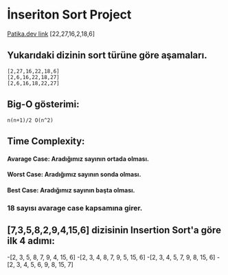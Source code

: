 # İnseriton Sort Project
[Patika.dev link](https://app.patika.dev/fsmarslan)
[22,27,16,2,18,6]
## Yukarıdaki dizinin sort türüne göre aşamaları.
```
[2,27,16,22,18,6]
[2,6,16,22,18,27]
[2,6,16,18,22,27]
```
## Big-O gösterimi:
```
n(n+1)/2 O(n^2)
```
## Time Complexity:
#### Avarage Case: Aradığımız sayının ortada olması.
#### Worst Case: Aradığımız sayının sonda olması.
#### Best Case: Aradığımız sayının başta olması.
### 18 sayısı avarage case kapsamına girer.
## [7,3,5,8,2,9,4,15,6] dizisinin Insertion Sort'a göre ilk 4 adımı:

-[2, 3, 5, 8, 7, 9, 4, 15, 6]
-[2, 3, 4, 8, 7, 9, 5, 15, 6]
-[2, 3, 4, 5, 7, 9, 8, 15, 6]
-[2, 3, 4, 5, 6, 9, 8, 15, 7]